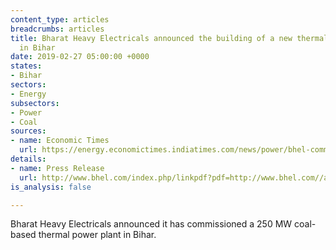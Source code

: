 ```yaml
---
content_type: articles
breadcrumbs: articles
title: Bharat Heavy Electricals announced the building of a new thermal power plant
  in Bihar
date: 2019-02-27 05:00:00 +0000
states:
- Bihar
sectors:
- Energy
subsectors:
- Power
- Coal
sources:
- name: Economic Times
  url: https://energy.economictimes.indiatimes.com/news/power/bhel-commissions-250-mw-coal-based-power-plant-in-bihar/68092731
details:
- name: Press Release
  url: http://www.bhel.com/index.php/linkpdf?pdf=http://www.bhel.com//assets/downloads/5c6e4de94740aBHEL_commissions_250_MW_thermal_Plant_in_Bihar.pdf
is_analysis: false

---
```

Bharat Heavy Electricals announced it has commissioned a 250 MW coal-based thermal power plant in Bihar.